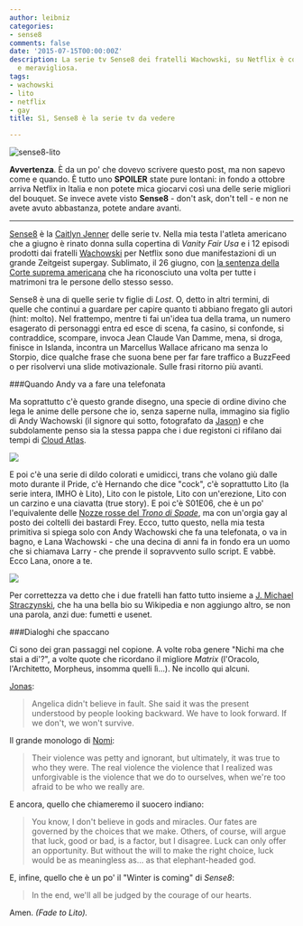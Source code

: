 ```yaml
---
author: leibniz
categories:
- sense8
comments: false
date: '2015-07-15T00:00:00Z'
description: La serie tv Sense8 dei fratelli Wachowski, su Netflix è corale, caotica
  e meravigliosa.
tags:
- wachowski
- lito
- netflix
- gay
title: Sì, Sense8 è la serie tv da vedere

---
```

![sense8-lito](/images/vault/lito-sense8.jpg)

**Avvertenza**. È da un po' che dovevo scrivere questo post, ma non sapevo come e quando. È tutto uno **SPOILER** state pure lontani: in fondo a ottobre arriva Netflix in Italia e non potete mica giocarvi così una delle serie migliori del bouquet. Se invece avete visto **Sense8**  - don't ask, don't tell - e non ne avete avuto abbastanza, potete andare avanti.

***

[Sense8](https://it.wikipedia.org/wiki/Sense8) è la [Caitlyn Jenner](https://it.wikipedia.org/wiki/Caitlyn_Jenner) delle serie tv. Nella mia testa l'atleta americano che a giugno è rinato donna sulla copertina di *Vanity Fair Usa* e i 12 episodi prodotti dai fratelli [Wachowski](https://it.wikipedia.org/wiki/Lana_e_Andy_Wachowski) per Netflix sono due manifestazioni di un grande Zeitgeist supergay. Sublimato, il 26 giugno, con [la sentenza della Corte suprema americana](https://en.wikipedia.org/wiki/Obergefell_v._Hodges) che ha riconosciuto una volta per tutte i matrimoni tra le persone dello stesso sesso.

Sense8 è una di quelle serie tv figlie di *Lost*. O, detto in altri termini, di quelle che continui a guardare per capire quanto ti abbiano fregato gli autori (hint: molto). Nel frattempo, mentre ti fai un'idea tua della trama, un numero esagerato di personaggi entra ed esce di scena, fa casino, si confonde, si contraddice, scompare, invoca Jean Claude Van Damme, mena, si droga, finisce in Islanda, incontra un Marcellus Wallace africano ma senza lo Storpio, dice qualche frase che suona bene per far fare traffico a BuzzFeed o per risolvervi una slide motivazionale. Sulle frasi ritorno più avanti.

###Quando Andy va a fare una telefonata

Ma soprattutto c'è questo grande disegno, una specie di ordine divino che lega le anime delle persone che io, senza saperne nulla, immagino sia figlio di Andy Wachowski (il signore qui sotto, fotografato da [Jason](https://www.flickr.com/photos/lanskymob/)) e che subdolamente penso sia la stessa pappa che i due registoni ci rifilano dai tempi di [Cloud Atlas](https://it.wikipedia.org/wiki/Cloud_Atlas).

![](https://farm9.staticflickr.com/8335/8075969965_636996bba0_b.jpg")

E poi c'è una serie di dildo colorati e umidicci, trans che volano giù dalle moto durante il Pride, c'è Hernando che dice "cock", c'è soprattutto Lito (la serie intera, IMHO è Lito), Lito con le pistole, Lito con un'erezione, Lito con un carzino e una ciavatta (true story). E poi c'è S01E06, che è un po' l'equivalente delle [Nozze rosse del *Trono di Spade*](http://gameofthrones.wikia.com/wiki/Red_Wedding), ma con un'orgia gay al posto dei coltelli dei bastardi Frey. Ecco, tutto questo, nella mia testa primitiva si spiega solo con Andy Wachowski che fa una telefonata, o va in bagno, e Lana Wachowski - che una decina di anni fa in fondo era un uomo che si chiamava Larry - che prende il sopravvento sullo script. E vabbè. Ecco Lana, onore a te.

![](http://www.premiere.fr/var/premiere/storage/images/public/photos-people/photos-lana-wachowski-assume-sa-feminite-a-la-premiere-de-cloud-atlas-3539094/64340820-1-fre-FR/PHOTOS-Lana-Wachowski-assume-sa-feminite-a-la-premiere-de-Cloud-Atlas.jpg)

Per correttezza va detto che i due fratelli han fatto tutto insieme a [J. Michael Straczynski](https://it.wikipedia.org/wiki/J._Michael_Straczynski), che ha una bella bio su Wikipedia e non aggiungo altro, se non una parola, anzi due: fumetti e usenet.

###Dialoghi che spaccano

Ci sono dei gran passaggi nel copione. A volte roba genere "Nichi ma che stai a di'?", a volte quote che ricordano il migliore *Matrix* (l'Oracolo, l'Architetto, Morpheus, insomma quelli lì...). Ne incollo qui alcuni. 

[Jonas](http://sense8.wikia.com/wiki/Jonas_Maliki):

> Angelica didn't believe in fault. She said it was the present understood by people looking backward. We have to look forward. If we don't, we won't survive.

Il grande monologo di [Nomi](http://sense8.wikia.com/wiki/Nomi_Marks):

> Their violence was petty and ignorant, but ultimately, it was true to who they were. The real violence the violence that I realized was unforgivable is the violence that we do to ourselves, when we're too afraid to be who we really are.

E ancora, quello che chiameremo il suocero indiano:

> You know, I don't believe in gods and miracles. Our fates are governed by the choices that we make. Others, of course, will argue that luck, good or bad, is a factor, but I disagree. Luck can only offer an opportunity. But without the will to make the right choice, luck would be as meaningless as... as that elephant-headed god.

E, infine, quello che è un po' il "Winter is coming" di *Sense8*:  

> In the end, we'll all be judged by the courage of our hearts.

Amen. 
*(Fade to Lito).*
